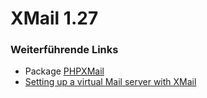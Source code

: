 # XMail 1.27

### Weiterführende Links

-   Package [PHPXMail](../phpxmail/README.md)
-   [Setting up a virtual Mail server with
    XMail](http://smartpost.sourceforge.net/virtual_mail_server_with_xmail.htm)

